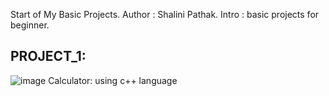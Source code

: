 Start of My Basic Projects.
Author : Shalini Pathak.
Intro : basic projects for beginner.
## PROJECT_1:
![image](https://github.com/user-attachments/assets/ddb400e1-7037-4214-8074-bf212c7ed266)
Calculator: using c++ language
